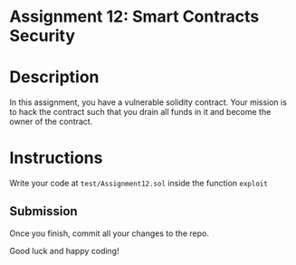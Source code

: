 # Assignment 12: Smart Contracts Security 

# Description

In this assignment, you have a vulnerable solidity contract. Your mission is to hack the contract such that you drain all funds in it and become the owner of the contract.


# Instructions

Write your code at `test/Assignment12.sol` inside the function `exploit`


## Submission

Once you finish, commit all your changes to the repo.

Good luck and happy coding!

